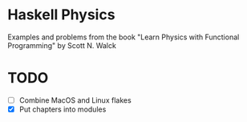 # Haskell Physics
Examples and problems from the book "Learn Physics with Functional Programming" by Scott N. Walck
# TODO
- [ ] Combine MacOS and Linux flakes
- [x] Put chapters into modules
